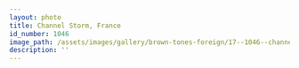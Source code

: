 ```yaml
---
layout: photo
title: Channel Storm, France
id_number: 1046
image_path: /assets/images/gallery/brown-tones-foreign/17--1046--channel-storm--france.jpg
description: ''
---
```

